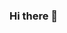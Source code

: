 ### Hi there 👋

<!--
**Amsalegebrehana/Amsalegebrehana** is a ✨ _special_ ✨ repository because its `README.md` (this file) appears on your GitHub profile.


- 🔭 I’m currently working on Flutter Project
- 🌱 I’m currently learning React
- 👯 I’m looking to collaborate on React based websites
- 📫 How to reach me: amsalegebrehana@gmail.com
- 😄 Pronouns: She
- ⚡ Fun fact: 😄 
-->
